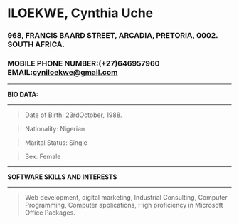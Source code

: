 # ILOEKWE, Cynthia Uche
### 968, FRANCIS BAARD STREET, ARCADIA, PRETORIA, 0002. SOUTH AFRICA.
### **MOBILE PHONE NUMBER**:(+27)646957960	**EMAIL**:cyniloekwe@gmail.com
___                                                                                    ___
**BIO DATA:**
___                                                                                    ___ 
>Date of Birth:	 	 23rdOctober, 1988.

>Nationality:        Nigerian

>Marital Status:	 Single 

>Sex:				 Female
___                                                                                     ___
**SOFTWARE SKILLS AND INTERESTS**
___                                                                                     ___
>Web development, digital marketing, Industrial Consulting, Computer Programming, Computer applications, High proficiency in Microsoft Office Packages.
 

